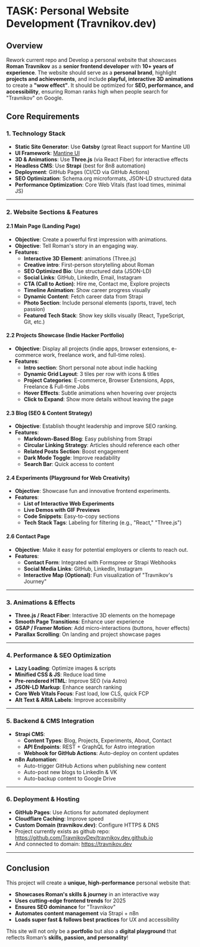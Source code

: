 # TASK: Personal Website Development (Travnikov.dev)

## Overview
Rework current repo and Develop a personal website that showcases **Roman Travnikov** as a **senior frontend developer** with **10+ years of experience**. The website should serve as a **personal brand**, highlight **projects and achievements**, and include **playful, interactive 3D animations** to create a **"wow effect"**. It should be optimized for **SEO, performance, and accessibility**, ensuring Roman ranks high when people search for "Travnikov" on Google.

## Core Requirements

### 1. **Technology Stack**
- **Static Site Generator**: Use **Gatsby** (great React support for Mantine UI)
- **UI Framework**: [Mantine UI](https://mantine.dev/)
- **3D & Animations**: Use **Three.js** (via React Fiber) for interactive effects
- **Headless CMS**: Use **Strapi** (best for 8n8 automation)
- **Deployment**: GitHub Pages (CI/CD via GitHub Actions)
- **SEO Optimization**: Schema.org microformats, JSON-LD structured data
- **Performance Optimization**: Core Web Vitals (fast load times, minimal JS)

---

### 2. **Website Sections & Features**
#### **2.1 Main Page (Landing Page)**
- **Objective**: Create a powerful first impression with animations.
- **Objective**: Tell Roman's story in an engaging way.
- **Features**:
  - **Interactive 3D Element**: animations (Three.js)
  - **Creative intro**: First-person storytelling about Roman
  - **SEO Optimized Bio**: Use structured data (JSON-LD)
  - **Social Links**: GitHub, LinkedIn, Email, Instagram
  - **CTA (Call to Action)**: Hire me, Contact me, Explore projects
  - **Timeline Animation**: Show career progress visually
  - **Dynamic Content**: Fetch career data from Strapi
  - **Photo Section**: Include personal elements (sports, travel, tech passion)
  - **Featured Tech Stack**: Show key skills visually (React, TypeScript, Git, etc.)

#### **2.2 Projects Showcase (Indie Hacker Portfolio)**
- **Objective**: Display all projects (indie apps, browser extensions, e-commerce work, freelance work, and full-time roles).
- **Features**:
  - **Intro section**: Short personal note about indie hacking
  - **Dynamic Grid Layout**: 3 tiles per row with icons & titles
  - **Project Categories**: E-commerce, Browser Extensions, Apps, Freelance & Full-time Jobs
  - **Hover Effects**: Subtle animations when hovering over projects
  - **Click to Expand**: Show more details without leaving the page

#### **2.3 Blog (SEO & Content Strategy)**
- **Objective**: Establish thought leadership and improve SEO ranking.
- **Features**:
  - **Markdown-Based Blog**: Easy publishing from Strapi
  - **Circular Linking Strategy**: Articles should reference each other
  - **Related Posts Section**: Boost engagement
  - **Dark Mode Toggle**: Improve readability
  - **Search Bar**: Quick access to content

#### **2.4 Experiments (Playground for Web Creativity)**
- **Objective**: Showcase fun and innovative frontend experiments.
- **Features**:
  - **List of Interactive Web Experiments**
  - **Live Demos with GIF Previews**
  - **Code Snippets**: Easy-to-copy sections
  - **Tech Stack Tags**: Labeling for filtering (e.g., "React," "Three.js")

  
#### **2.6 Contact Page**
- **Objective**: Make it easy for potential employers or clients to reach out.
- **Features**:
  - **Contact Form**: Integrated with Formspree or Strapi Webhooks
  - **Social Media Links**: GitHub, LinkedIn, Instagram
  - **Interactive Map (Optional)**: Fun visualization of "Travnikov's Journey"
  
---

### 3. **Animations & Effects**
- **Three.js / React Fiber**: Interactive 3D elements on the homepage
- **Smooth Page Transitions**: Enhance user experience
- **GSAP / Framer Motion**: Add micro-interactions (buttons, hover effects)
- **Parallax Scrolling**: On landing and project showcase pages

---

### 4. **Performance & SEO Optimization**
- **Lazy Loading**: Optimize images & scripts
- **Minified CSS & JS**: Reduce load time
- **Pre-rendered HTML**: Improve SEO (via Astro)
- **JSON-LD Markup**: Enhance search ranking
- **Core Web Vitals Focus**: Fast load, low CLS, quick FCP
- **Alt Text & ARIA Labels**: Improve accessibility

---

### 5. **Backend & CMS Integration**
- **Strapi CMS**:
  - **Content Types**: Blog, Projects, Experiments, About, Contact
  - **API Endpoints**: REST + GraphQL for Astro integration
  - **Webhook for GitHub Actions**: Auto-deploy on content updates
- **n8n Automation**:
  - Auto-trigger GitHub Actions when publishing new content
  - Auto-post new blogs to LinkedIn & VK
  - Auto-backup content to Google Drive

---

### 6. **Deployment & Hosting**
- **GitHub Pages**: Use Actions for automated deployment
- **Cloudflare Caching**: Improve speed
- **Custom Domain (travnikov.dev)**: Configure HTTPS & DNS
- Project currently exists as github repo: https://github.com/TravnikovDev/travnikov.dev.github.io
- And connected to domain: https://travnikov.dev

---

## Conclusion
This project will create a **unique, high-performance** personal website that:
- **Showcases Roman's skills & journey** in an interactive way
- **Uses cutting-edge frontend trends** for 2025
- **Ensures SEO dominance** for "Travnikov"
- **Automates content management** via Strapi + n8n
- **Loads super fast & follows best practices** for UX and accessibility

This site will not only be a **portfolio** but also a **digital playground** that reflects Roman’s **skills, passion, and personality**!